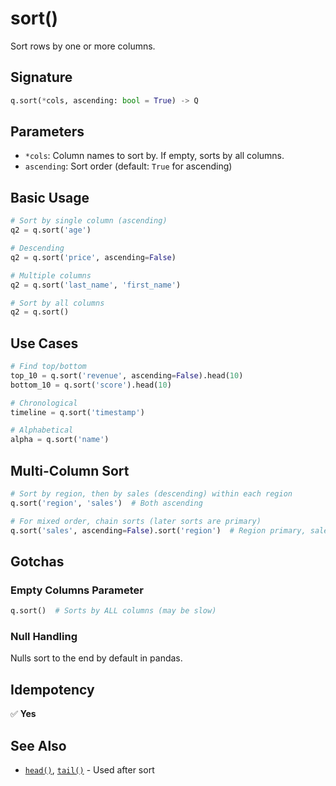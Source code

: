 # sort()

Sort rows by one or more columns.

## Signature

```python
q.sort(*cols, ascending: bool = True) -> Q
```

## Parameters

- `*cols`: Column names to sort by. If empty, sorts by all columns.
- `ascending`: Sort order (default: `True` for ascending)

## Basic Usage

```python
# Sort by single column (ascending)
q2 = q.sort('age')

# Descending
q2 = q.sort('price', ascending=False)

# Multiple columns
q2 = q.sort('last_name', 'first_name')

# Sort by all columns
q2 = q.sort()
```

## Use Cases

```python
# Find top/bottom
top_10 = q.sort('revenue', ascending=False).head(10)
bottom_10 = q.sort('score').head(10)

# Chronological
timeline = q.sort('timestamp')

# Alphabetical
alpha = q.sort('name')
```

## Multi-Column Sort

```python
# Sort by region, then by sales (descending) within each region
q.sort('region', 'sales')  # Both ascending

# For mixed order, chain sorts (later sorts are primary)
q.sort('sales', ascending=False).sort('region')  # Region primary, sales secondary
```

## Gotchas

### Empty Columns Parameter
```python
q.sort()  # Sorts by ALL columns (may be slow)
```

### Null Handling
Nulls sort to the end by default in pandas.

## Idempotency

✅ **Yes**

## See Also

- [`head()`](head.md), [`tail()`](tail.md) - Used after sort
